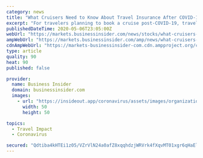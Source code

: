 ```yaml
---
category: news
title: "What Cruisers Need to Know About Travel Insurance After COVID-19, Explained by Squaremouth"
excerpt: "For travelers planning to book a cruise post-COVID-19, travel insurance comparison site, Squaremouth.com, explains what they need to know about travel insurance. Coverage for Contracting COVID-19 Still Available Travelers booking cruises now,"
publishedDateTime: 2020-05-06T23:05:00Z
webUrl: "https://markets.businessinsider.com/news/stocks/what-cruisers-need-to-know-about-travel-insurance-after-covid-19-explained-by-squaremouth-1029173188"
ampWebUrl: "https://markets.businessinsider.com/amp/news/what-cruisers-need-to-know-about-travel-insurance-after-covid-19-explained-by-squaremouth-1029173188"
cdnAmpWebUrl: "https://markets-businessinsider-com.cdn.ampproject.org/c/s/markets.businessinsider.com/amp/news/what-cruisers-need-to-know-about-travel-insurance-after-covid-19-explained-by-squaremouth-1029173188"
type: article
quality: 90
heat: 90
published: false

provider:
  name: Business Insider
  domain: businessinsider.com
  images:
    - url: "https://insideout.app/coronavirus/assets/images/organizations/businessinsider.com-50x50.jpg"
      width: 50
      height: 50

topics:
  - Travel Impact
  - Coronavirus

secured: "Qdtiba4kHTEi1z05/VZrVlN24a0afZ8xqqhdzjWRVrk4fXqvMT01xgr6qHaEl4A9a2ViK+FLdaRtOiFFf+yzqaLGF6+kmbX6zuKLzC3bYmwdglrMa3RGTKZJG1YezDWklbz/BT/FmvvITf7d5J0tmV4Cl6OhEoqKDLZRbqQsNv9pkPDoO5IWoQNzspLzmBb7uKMQjYWlYBC2FTO0xShYMa+37mwabeZb/BZXkfEuEi5oH/ycNj41IbevOMakmpe+DiRRgZT+4Q8JKC8opCy8xvAPqjaCJ8dSKptnjbSfWxvd5WSxyQMYcT1V7Pq9tQt9;XNB9lOtBJu2k1ujQz/fmjw=="
---
```


